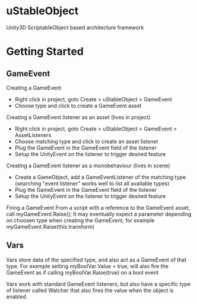 # uStableObject
Unity3D ScriptableObject based architecture framework

# Getting Started

## GameEvent
Creating a GameEvent
- Right click in project, goto Create > uStableObject > GameEvent
- Choose type and click to create a GameEvent asset

Creating a GameEvent listener as an asset (lives in project)
- Right click in project, goto Create > uStableObject > GameEvent > AssetListeners
- Choose matching type and click to create an asset listener
- Plug the GameEvent in the GameEvent field of the listener
- Setup the UnityEvent on the listener to trigger desired feature

Creating a GameEvent listener as a monobehaviour (lives in scene)
- Create a GameObject, add a GameEventListener of the matching type (searching "event listener" works well to list all available types)
- Plug the GameEvent in the GameEvent field of the listener
- Setup the UnityEvent on the listener to trigger desired feature

Firing a GameEvent
From a script with a reference to the GameEvent asset, call myGameEvent.Raise();
It may eventually expect a parameter depending on choosen type when creating the GameEvent, for example myGameEvent.Raise(this.transform)


## Vars
Vars store data of the specified type, and also act as a GameEvent of that type. For exemple setting myBoolVar.Value = true; will also fire the GameEvent as if calling myBoolVar.Raise(true) on a bool event

Vars work with standard GameEvent listeners, but also have a specific type of listener called Watcher that also fires the value when the object is enabled.
